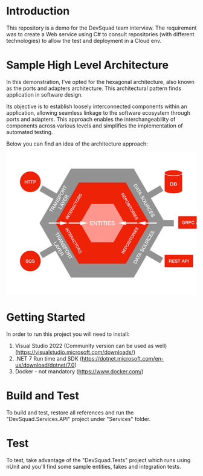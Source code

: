 # Introduction 
This repository is a demo for the DevSquad team interview. The requirement was to create a Web service using C# to consult repositories (with different technologies) to allow the test and deployment in a Cloud env.

# Sample High Level Architecture
In this demonstration, I've opted for the hexagonal architecture, also known as the ports and adapters architecture. This architectural pattern finds application in software design. 

Its objective is to establish loosely interconnected components within an application, allowing seamless linkage to the software ecosystem through ports and adapters. This approach enables the interchangeability of components across various levels and simplifies the implementation of automated testing.

Below you can find an idea of the architecture approach:

![alt text](hexagonal-architecture.png)

# Getting Started

In order to run this project you will need to install:

1.	Visual Studio 2022 (Community version can be used as well) (https://visualstudio.microsoft.com/downloads/)
2.	.NET 7 Run time and SDK (https://dotnet.microsoft.com/en-us/download/dotnet/7.0)
3.	Docker - not mandatory (https://www.docker.com/)

# Build and Test
To build and test, restore all references and run the "DevSquad.Services.API" project under "Services" folder.

# Test
To test, take advantage of the "DevSquad.Tests" project which runs using nUnit and you'll find some sample entities, fakes and integration tests.
